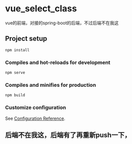 # vue_select_class
vue的前端，对接的spring-boot的后端，不过后端不在我这


## Project setup
```
npm install
```

### Compiles and hot-reloads for development
```
npm serve
```

### Compiles and minifies for production
```
npm build
```

### Customize configuration
See [Configuration Reference](https://cli.vuejs.org/config/).


## 后端不在我这，后端有了再重新push一下，